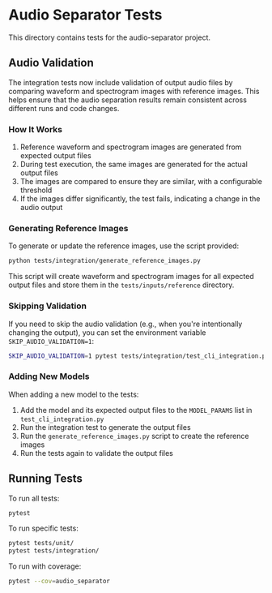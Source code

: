 # Audio Separator Tests

This directory contains tests for the audio-separator project.

## Audio Validation

The integration tests now include validation of output audio files by comparing waveform and spectrogram images with reference images. This helps ensure that the audio separation results remain consistent across different runs and code changes.

### How It Works

1. Reference waveform and spectrogram images are generated from expected output files
2. During test execution, the same images are generated for the actual output files
3. The images are compared to ensure they are similar, with a configurable threshold
4. If the images differ significantly, the test fails, indicating a change in the audio output

### Generating Reference Images

To generate or update the reference images, use the script provided:

```bash
python tests/integration/generate_reference_images.py
```

This script will create waveform and spectrogram images for all expected output files and store them in the `tests/inputs/reference` directory.

### Skipping Validation

If you need to skip the audio validation (e.g., when you're intentionally changing the output), you can set the environment variable `SKIP_AUDIO_VALIDATION=1`:

```bash
SKIP_AUDIO_VALIDATION=1 pytest tests/integration/test_cli_integration.py
```

### Adding New Models

When adding a new model to the tests:

1. Add the model and its expected output files to the `MODEL_PARAMS` list in `test_cli_integration.py`
2. Run the integration test to generate the output files
3. Run the `generate_reference_images.py` script to create the reference images
4. Run the tests again to validate the output files

## Running Tests

To run all tests:

```bash
pytest
```

To run specific tests:

```bash
pytest tests/unit/
pytest tests/integration/
```

To run with coverage:

```bash
pytest --cov=audio_separator
``` 